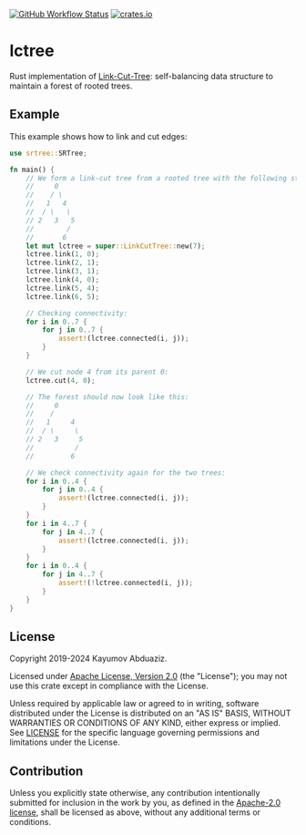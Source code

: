 [![GitHub Workflow Status](https://img.shields.io/github/actions/workflow/status/azizkayumov/lctree/ci.yml?style=plastic)](#)
[![crates.io](https://img.shields.io/crates/v/lctree)](https://crates.io/crates/lctree)

# lctree
Rust implementation of [Link-Cut-Tree](https://dl.acm.org/doi/10.1145/253262.253347](https://dl.acm.org/doi/pdf/10.1145/800076.802464)): self-balancing data structure to maintain a forest of rooted trees.

## Example
This example shows how to link and cut edges:
```rust
use srtree::SRTree;

fn main() {
    // We form a link-cut tree from a rooted tree with the following structure:
    //     0
    //    / \
    //   1   4
    //  / \   \
    // 2   3   5
    //        /
    //       6
    let mut lctree = super::LinkCutTree::new(7);
    lctree.link(1, 0);
    lctree.link(2, 1);
    lctree.link(3, 1);
    lctree.link(4, 0);
    lctree.link(5, 4);
    lctree.link(6, 5);

    // Checking connectivity:
    for i in 0..7 {
        for j in 0..7 {
            assert!(lctree.connected(i, j));
        }
    }

    // We cut node 4 from its parent 0:
    lctree.cut(4, 0);

    // The forest should now look like this:
    //     0
    //    /   
    //   1     4
    //  / \     \
    // 2   3     5
    //          /
    //         6

    // We check connectivity again for the two trees:
    for i in 0..4 {
        for j in 0..4 {
            assert!(lctree.connected(i, j));
        }
    }
    for i in 4..7 {
        for j in 4..7 {
            assert!(lctree.connected(i, j));
        }
    }
    for i in 0..4 {
        for j in 4..7 {
            assert!(!lctree.connected(i, j));
        }
    }
}
```

## License

Copyright 2019-2024 Kayumov Abduaziz.

Licensed under [Apache License, Version 2.0][apache-license] (the "License");
you may not use this crate except in compliance with the License.

Unless required by applicable law or agreed to in writing, software distributed
under the License is distributed on an "AS IS" BASIS, WITHOUT WARRANTIES OR
CONDITIONS OF ANY KIND, either express or implied. See [LICENSE](LICENSE) for
the specific language governing permissions and limitations under the License.

## Contribution

Unless you explicitly state otherwise, any contribution intentionally submitted
for inclusion in the work by you, as defined in the [Apache-2.0
license][apache-license], shall be licensed as above, without any additional
terms or conditions.

[apache-license]: http://www.apache.org/licenses/LICENSE-2.0
